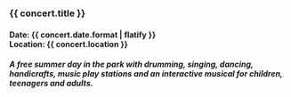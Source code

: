 ### {{ concert.title }}
#### Date: {{ concert.date.format | flatify }}<br>Location: {{ concert.location }}

##### A free summer day in the park with drumming, singing, dancing, handicrafts, music play stations and an interactive musical for children, teenagers and adults.